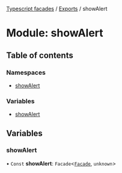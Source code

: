 [Typescript facades](../index.md) / [Exports](../modules.md) / showAlert

# Module: showAlert

## Table of contents

### Namespaces

- [showAlert](showAlert.showAlert-1.md)

### Variables

- [showAlert](showAlert.md#showalert)

## Variables

### showAlert

• `Const` **showAlert**: `Facade`<[`Facade`](../interfaces/showAlert.showAlert-1.Facade.md), `unknown`\>
